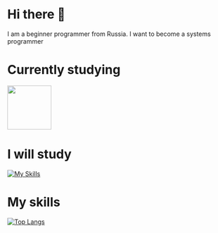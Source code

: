 # Hi there 👋
I am a beginner programmer from Russia. I want to become a systems programmer
# Currently studying
<img src=https://user-images.githubusercontent.com/5421823/62779159-4cf76880-baaa-11e9-8318-e20a1aaa913a.png width=100>

# I will study
[![My Skills](https://skillicons.dev/icons?i=c,cpp)](https://skillicons.dev)
# My skills
[![Top Langs](https://github-readme-stats.vercel.app/api/top-langs/?username=potichek&theme=synthwave)](https://github.com/anuraghazra/github-readme-stats)
